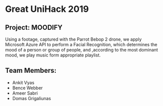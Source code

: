 
# Great UniHack 2019
## Project: MOODIFY
Using a footage, captured with the Parrot Bebop 2 drone, we apply Microsoft Azure API to perform a Facial Recognition, which determines the mood of a person or group of people, and ,according to the most dominant mood, we play music form appropriate playlist.

## Team Members:
* Ankit Vyas
* Bence Webber
* Ameer Sabri
* Domas Grigaliunas
